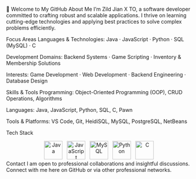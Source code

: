 👋 Welcome to My GitHub
About Me
I’m Zild Jian X TO, a software developer committed to crafting robust and scalable applications. I thrive on learning cutting-edge technologies and applying best practices to solve complex problems efficiently.

Focus Areas
Languages & Technologies:
Java · JavaScript · Python · SQL (MySQL) · C

Development Domains:
Backend Systems · Game Scripting · Inventory & Membership Solutions

Interests:
Game Development · Web Development · Backend Engineering · Database Design

Skills & Tools
Programming: Object-Oriented Programming (OOP), CRUD Operations, Algorithms

Languages: Java, JavaScript, Python, SQL, C, Pawn

Tools & Platforms: VS Code, Git, HeidiSQL, MySQL, PostgreSQL, NetBeans

Tech Stack
<div align="center"> <img src="https://cdn.jsdelivr.net/gh/devicons/devicon/icons/java/java-original.svg" alt="Java" width="50" height="50" title="Java" /> &nbsp; <img src="https://cdn.jsdelivr.net/gh/devicons/devicon/icons/javascript/javascript-original.svg" alt="JavaScript" width="50" height="50" title="JavaScript" /> &nbsp; <img src="https://cdn.jsdelivr.net/gh/devicons/devicon/icons/mysql/mysql-original.svg" alt="MySQL" width="50" height="50" title="MySQL" /> &nbsp; <img src="https://cdn.jsdelivr.net/gh/devicons/devicon/icons/python/python-original.svg" alt="Python" width="50" height="50" title="Python" /> &nbsp; <img src="https://cdn.jsdelivr.net/gh/devicons/devicon/icons/c/c-original.svg" alt="C" width="50" height="50" title="C" /> </div>
Contact
I am open to professional collaborations and insightful discussions.
Connect with me here on GitHub or via other professional networks.
